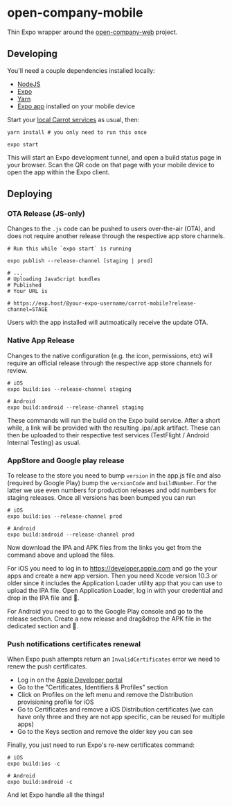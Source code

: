 # open-company-mobile

Thin Expo wrapper around the [open-company-web](https://github.com/open-company/open-company-web) project.

## Developing

You'll need a couple dependencies installed locally:

- [NodeJS](https://nodejs.org)
- [Expo](https://expo.io)
- [Yarn](https://yarnpkg.com)
- [Expo app](https://expo.io/tools) installed on your mobile device

Start your [local Carrot services](https://github.com/open-company) as usual, then:

```
yarn install # you only need to run this once

expo start
```

This will start an Expo development tunnel, and open a build status page in your browser. Scan
the QR code on that page with your mobile device to open the app within the Expo client.

## Deploying

### OTA Release (JS-only)

Changes to the `.js` code can be pushed to users over-the-air (OTA), and does not require
another release through the respective app store channels.

```
# Run this while `expo start` is running

expo publish --release-channel [staging | prod]

# ...
# Uploading JavaScript bundles
# Published
# Your URL is

# https://exp.host/@your-expo-username/carrot-mobile?release-channel=STAGE
```

Users with the app installed will autmoatically receive the update OTA.

### Native App Release

Changes to the native configuration (e.g. the icon, permissions, etc) will require an official release
through the respective app store channels for review.

```
# iOS
expo build:ios --release-channel staging

# Android
expo build:android --release-channel staging
```

These commands will run the build on the Expo build service. After a short while, a link will
be provided with the resulting .ipa/.apk artifact. These can then be uploaded to their respective
test services (TestFlight / Android Internal Testing) as usual.

### AppStore and Google play release

To release to the store you need to bump `version` in the app.js file and also (required by Google Play)
bump the `versionCode` and `buildNumber`. For the latter we use even numbers for production releases and
odd numbers for staging releases.
Once all versions has been bumped you can run

```
# iOS
expo build:ios --release-channel prod

# Android
expo build:android --release-channel prod
```

Now download the IPA and APK files from the links you get from the command above and upload the files.

For iOS you need to log in to https://developer.apple.com and go the your apps and create a new app version.
Then you need Xcode version 10.3 or older since it includes the Application Loader utility app that you can use to upload the
IPA file. Open Application Loader, log in with your credential and drop in the IPA file and :tada:.

For Android you need to go to the Google Play console and go to the release section. Create a new release and drag&drop the APK
file in the dedicated section and :tada:.


### Push notifications certificates renewal

When Expo push attempts return an `InvalidCertificates` error we need to renew the push certificates.

- Log in on the [Apple Developer portal](https://developer.apple.com/)
- Go to the "Certificates, Identifiers & Profiles" section
- Click on Profiles on the left menu and remove the Distribution provisioning profile for iOS
- Go to Certificates and remove a iOS Distribution certificates (we can have only three and they are not app specific, can be reused for multiple apps)
- Go to the Keys section and remove the older key you can see

Finally, you just need to run Expo's re-new certificates command:

```console
# iOS
expo build:ios -c

# Android
expo build:android -c
```

And let Expo handle all the things!